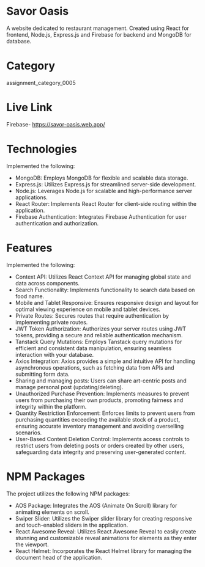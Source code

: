 # Savor Oasis
A website dedicated to restaurant management. Created using React for frontend, Node.js, Express.js and Firebase for backend and MongoDB for database.

# Category
assignment_category_0005

# Live Link
Firebase- https://savor-oasis.web.app/

# Technologies
Implemented the following:
-  MongoDB: Employs MongoDB for flexible and scalable data storage.
-  Express.js: Utilizes Express.js for streamlined server-side development.
-  Node.js: Leverages Node.js for scalable and high-performance server applications.
-  React Router: Implements React Router for client-side routing within the application.
-  Firebase Authentication: Integrates Firebase Authentication for user authentication and authorization.

# Features
Implemented the following:
-  Context API: Utilizes React Context API for managing global state and data across components.
-  Search Functionality: Implements functionality to search data based on food name.
-  Mobile and Tablet Responsive: Ensures responsive design and layout for optimal viewing experience on mobile and tablet devices.
-  Private Routes: Secures routes that require authentication by implementing private routes.
-  JWT Token Authorization: Authorizes your server routes using JWT tokens, providing a secure and reliable authentication mechanism.
-  Tanstack Query Mutations: Employs Tanstack query mutations for efficient and consistent data manipulation, ensuring seamless interaction with your database.
-  Axios Integration: Axios provides a simple and intuitive API for handling asynchronous operations, such as fetching data from APIs and submitting form data.
-  Sharing and managing posts: Users can share art-centric posts and manage personal post (updating/deleting).
-  Unauthorized Purchase Prevention: Implements measures to prevent users from purchasing their own products, promoting fairness and integrity within the platform.
-  Quantity Restriction Enforcement: Enforces limits to prevent users from purchasing quantities exceeding the available stock of a product, ensuring accurate inventory management and avoiding overselling scenarios.
-  User-Based Content Deletion Control: Implements access controls to restrict users from deleting posts or orders created by other users, safeguarding data integrity and preserving user-generated content.

 
# NPM Packages
The project utilizes the following NPM packages:
-  AOS Package: Integrates the AOS (Animate On Scroll) library for animating elements on scroll.
-  Swiper Slider: Utilizes the Swiper slider library for creating responsive and touch-enabled sliders in the application.
-  React Awesome Reveal: Utilizes React Awesome Reveal to easily create stunning and customizable reveal animations for elements as they enter the viewport.
-  React Helmet: Incorporates the React Helmet library for managing the document head of the application.
